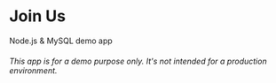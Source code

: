 # Join Us
Node.js &amp; MySQL demo app
###### This app is for a demo purpose only. It's not intended for a production environment.
